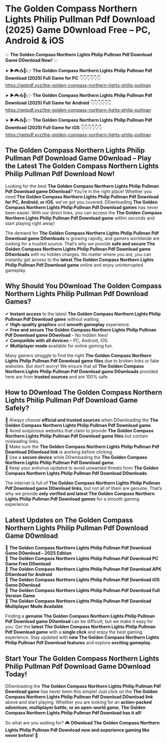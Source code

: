 # The Golden Compass Northern Lights Philip Pullman Pdf Download (2025) Game D0wnload Free – PC, Android & iOS

💥 **The Golden Compass Northern Lights Philip Pullman Pdf Download Game D0wnload Now!** 💥  

➤ ►🎮📥📱👉 **The Golden Compass Northern Lights Philip Pullman Pdf Download (2025) Full Game for PC** 👇👇👇👇👇👇  
https://getpdf.xyz/the-golden-compass-northern-lights-philip-pullman  

➤ ►🎮📥📱👉 **The Golden Compass Northern Lights Philip Pullman Pdf Download (2025) Full Game for Android** 👇👇👇👇👇👇  
https://getpdf.xyz/the-golden-compass-northern-lights-philip-pullman  

➤ ►🎮📥📱👉 **The Golden Compass Northern Lights Philip Pullman Pdf Download (2025) Full Game for iOS** 👇👇👇👇👇👇  
https://getpdf.xyz/the-golden-compass-northern-lights-philip-pullman  

## The Golden Compass Northern Lights Philip Pullman Pdf Download Game D0wnload – Play the Latest The Golden Compass Northern Lights Philip Pullman Pdf Download Now!

Looking for the best **The Golden Compass Northern Lights Philip Pullman Pdf Download game D0wnload**? You’re in the right place! Whether you need **The Golden Compass Northern Lights Philip Pullman Pdf Download for PC, Android, or iOS**, we’ve got you covered. D0wnloading **The Golden Compass Northern Lights Philip Pullman Pdf Download games** has never been easier. With our direct links, you can access the **The Golden Compass Northern Lights Philip Pullman Pdf Download game** within seconds and start playing right away!  

The demand for **The Golden Compass Northern Lights Philip Pullman Pdf Download game D0wnloads** is growing rapidly, and gamers worldwide are looking for a trusted source. That’s why we provide **safe and secure The Golden Compass Northern Lights Philip Pullman Pdf Download game D0wnloads** with no hidden charges. No matter where you are, you can instantly get access to the **latest The Golden Compass Northern Lights Philip Pullman Pdf Download game** online and enjoy uninterrupted gameplay.  

## **Why Should You D0wnload The Golden Compass Northern Lights Philip Pullman Pdf Download Games?**  

✔ **Instant access** to the latest **The Golden Compass Northern Lights Philip Pullman Pdf Download game** without waiting.  
✔ **High-quality graphics** and **smooth gameplay** experience.  
✔ **Free and secure The Golden Compass Northern Lights Philip Pullman Pdf Download game D0wnload** – No hidden fees!  
✔ **Compatible with all devices** – PC, Android, iOS.  
✔ **Multiplayer mode** available for online gaming fun.  

Many gamers struggle to find the right **The Golden Compass Northern Lights Philip Pullman Pdf Download game files** due to broken links or fake websites. But don’t worry! We ensure that all **The Golden Compass Northern Lights Philip Pullman Pdf Download game D0wnloads** provided here are from **trusted sources** and are 100% safe.  

## **How to D0wnload The Golden Compass Northern Lights Philip Pullman Pdf Download Game Safely?**  

📌 Always choose **official and trusted sources** when D0wnloading the **The Golden Compass Northern Lights Philip Pullman Pdf Download game**.  
📌 Avoid suspicious websites that claim to provide **The Golden Compass Northern Lights Philip Pullman Pdf Download game files** but contain misleading links.  
📌 Make sure the **The Golden Compass Northern Lights Philip Pullman Pdf Download D0wnload link** is working before clicking.  
📌 Use a **secure device** while D0wnloading the **The Golden Compass Northern Lights Philip Pullman Pdf Download game**.  
📌 Keep your antivirus updated to avoid unwanted threats from **The Golden Compass Northern Lights Philip Pullman Pdf Download D0wnloads**.  

The internet is full of **The Golden Compass Northern Lights Philip Pullman Pdf Download game D0wnload links**, but not all of them are genuine. That’s why we provide **only verified and latest The Golden Compass Northern Lights Philip Pullman Pdf Download games** for a smooth gaming experience.  

## **Latest Updates on The Golden Compass Northern Lights Philip Pullman Pdf Download Game D0wnload**  

🔹 **The Golden Compass Northern Lights Philip Pullman Pdf Download Game D0wnload – 2025 Edition**  
🔹 **The Golden Compass Northern Lights Philip Pullman Pdf Download PC Game Free D0wnload**  
🔹 **The Golden Compass Northern Lights Philip Pullman Pdf Download APK D0wnload for Android**  
🔹 **The Golden Compass Northern Lights Philip Pullman Pdf Download iOS Game D0wnload**  
🔹 **The Golden Compass Northern Lights Philip Pullman Pdf Download Full Version Game**  
🔹 **The Golden Compass Northern Lights Philip Pullman Pdf Download Multiplayer Mode Available**  

Finding a **genuine The Golden Compass Northern Lights Philip Pullman Pdf Download game D0wnload** can be difficult, but we make it easy for you. Get the **latest The Golden Compass Northern Lights Philip Pullman Pdf Download game** with a **single click** and enjoy the best gaming experience. Stay updated with **new The Golden Compass Northern Lights Philip Pullman Pdf Download features** and explore **exciting gameplay**.  

## **Start Your The Golden Compass Northern Lights Philip Pullman Pdf Download Game D0wnload Today!**  

D0wnloading the **The Golden Compass Northern Lights Philip Pullman Pdf Download game** has never been this simple! Just click on the **The Golden Compass Northern Lights Philip Pullman Pdf Download D0wnload link** above and start playing. Whether you are looking for an **action-packed adventure, multiplayer battle, or an open-world game**, **The Golden Compass Northern Lights Philip Pullman Pdf Download has it all!**  

So what are you waiting for? 🎮 **D0wnload The Golden Compass Northern Lights Philip Pullman Pdf Download now and experience gaming like never before!** 🚀  